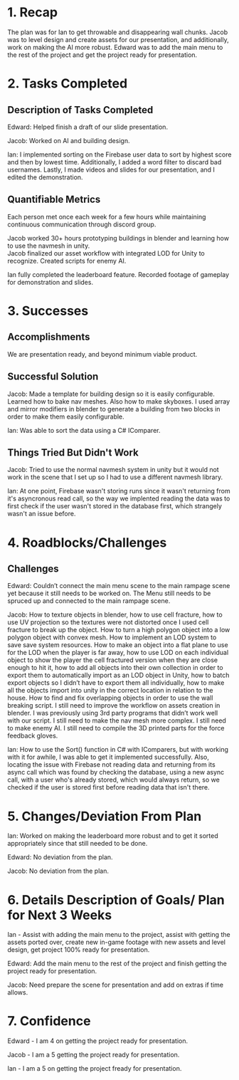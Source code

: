 # 1. Recap

The plan was for Ian to get throwable and disappearing wall chunks. Jacob was to level design and create assets for our presentation, and additionally, work on making the AI more robust. Edward was to add the main menu to the rest of the project and get the project ready for presentation.

# 2. Tasks Completed

## Description of Tasks Completed

Edward: Helped finish a draft of our slide presentation.

Jacob: Worked on AI and building design.

Ian: I implemented sorting on the Firebase user data to sort by highest score and then by lowest time. Additionally, I added a word filter to discard bad usernames. Lastly, I made videos and slides for our presentation, and I edited the demonstration.

## Quantifiable Metrics

Each person met once each week for a few hours while maintaining continuous communication through discord group.

Jacob worked 30+ hours prototyping buildings in blender and learning how to use the navmesh in unity.  
Jacob finalized our asset workflow with integrated LOD for Unity to recognize. Created scripts for enemy AI.

Ian fully completed the leaderboard feature. Recorded footage of gameplay for demonstration and slides.

# 3. Successes

## Accomplishments

We are presentation ready, and beyond minimum viable product.

## Successful Solution

Jacob: Made a template for building design so it is easily configurable. Learned how to bake nav meshes. Also how to make skyboxes. I used array and mirror modifiers in blender to generate a building from two blocks in order to make them easily configurable.

Ian: Was able to sort the data using a C# IComparer.

## Things Tried But Didn't Work

Jacob: Tried to use the normal navmesh system in unity but it would not work in the scene that I set up so I had to use a different navmesh library.

Ian: At one point, Firebase wasn't storing runs since it wasn't returning from it's asyncronous read call, so the way we implented reading the data was to first check if the user wasn't stored in the database first, which strangely wasn't an issue before.

# 4. Roadblocks/Challenges

## Challenges

Edward: Couldn’t connect the main menu scene to the main rampage scene yet because it still needs to be worked on. The Menu still needs to be spruced up and connected to the main rampage scene.

Jacob: How to texture objects in blender, how to use cell fracture, how to use UV projection so the textures were not distorted once I used cell fracture to break up the object. How to turn a high polygon object into a low polygon object with convex mesh. How to implement an LOD system to save save system resources. How to make an object into a flat plane to use for the LOD when the player is far away, how to use LOD on each individual object to show the player the cell fractured version when they are close enough to hit it, how to add all objects into their own collection in order to export them to automatically import as an LOD object in Unity, how to batch export objects so I didn’t have to export them all individually, how to make all the objects import into unity in the correct location in relation to the house. How to find and fix overlapping objects in order to use the wall breaking script. I still need to improve the workflow on assets creation in blender. I was previously using 3rd party programs that didn’t work well with our script. I still need to make the nav mesh more complex. I still need to make enemy AI. I still need to compile the 3D printed parts for the force feedback gloves.

Ian: How to use the Sort() function in C# with IComparers, but with working with it for awhile, I was able to get it implemented successfully. Also, locating the issue with Firebase not reading data and returning from its async call which was found by checking the database, using a new async call, with a user who's already stored, which would always return, so we checked if the user is stored first before reading data that isn't there.

# 5. Changes/Deviation From Plan

Ian: Worked on making the leaderboard more robust and to get it sorted appropriately since that still needed to be done.

Edward: No deviation from the plan.

Jacob: No deviation from the plan.

# 6. Details Description of Goals/ Plan for Next 3 Weeks

Ian - Assist with adding the main menu to the project, assist with getting the assets ported over, create new in-game footage with new assets and level design, get project 100% ready for presentation.

Edward: Add the main menu to the rest of the project and finish getting the project ready for presentation.

Jacob: Need prepare the scene for presentation and add on extras if time allows.

# 7. Confidence

Edward - I am 4 on getting the project ready for presentation.

Jacob - I am a 5 getting the project ready for presentation.

Ian - I am a 5 on getting the project fready for presentation.
